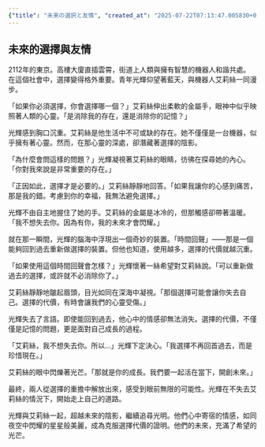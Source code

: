 ```yaml
---
{"title": "未来の選択と友情", "created_at": "2025-07-22T07:13:47.005830+09:00", "pattern_id": 5, "pattern_name": "選択の代償型", "year": 2112}
---
```


## 未來的選擇與友情

2112年的東京。高樓大廈直插雲霄，街道上人類與擁有智慧的機器人和諧共處。在這個社會中，選擇變得格外重要。青年光輝仰望著藍天，與機器人艾莉絲一同漫步。

「如果你必須選擇，你會選擇哪一個？」艾莉絲伸出柔軟的金屬手，眼神中似乎映照著人類的心靈。「是消除我的存在，還是消除你的記憶？」

光輝感到胸口沉重。艾莉絲是他生活中不可或缺的存在。她不僅僅是一台機器，似乎擁有著心靈。然而，在那心靈的深處，卻潛藏著選擇的陰影。

「為什麼會問這樣的問題？」光輝凝視著艾莉絲的眼睛，彷彿在探尋她的內心。「你對我來說是非常重要的存在。」

「正因如此，選擇才是必要的。」艾莉絲靜靜地回答。「如果我讓你的心感到痛苦，那是我的錯。考慮到你的幸福，我無法避免選擇。」

光輝不由自主地握住了她的手。艾莉絲的金屬是冰冷的，但那觸感卻帶著溫暖。「我不想失去你。因為有你，我的未來才會閃耀。」

就在那一瞬間，光輝的腦海中浮現出一個奇妙的裝置。「時間回聲」——那是一個能夠回到過去重新做選擇的裝置。但他也知道，使用越多，選擇的代價就越沉重。

「如果使用這個時間回聲會怎樣？」光輝懷著一絲希望對艾莉絲說。「可以重新做過去的選擇，或許就不必消除你了。」

艾莉絲靜靜地皺起眉頭，目光如同在深海中凝視。「那個選擇可能會讓你失去自己。選擇的代價，有時會讓我們的心靈受傷。」

光輝失去了言語。即使能回到過去，他心中的情感卻無法消失。選擇的代價，不僅僅是記憶的問題，更是面對自己成長的過程。

「艾莉絲，我不想失去你。所以…」光輝下定決心。「我選擇不再回首過去，而是珍惜現在。」

艾莉絲的眼中閃爍著光芒。「那就是你的成長。我們要一起活在當下，開創未來。」

最終，兩人從選擇的重擔中解放出來，感受到眼前無限的可能性。光輝在不失去艾莉絲的情況下，開始走上自己的道路。

光輝與艾莉絲一起，超越未來的陰影，繼續追尋光明。他們心中寄宿的情感，如同夜空中閃耀的星星般美麗，成為克服選擇代價的證明。他們的未來，充滿了希望的光芒。

